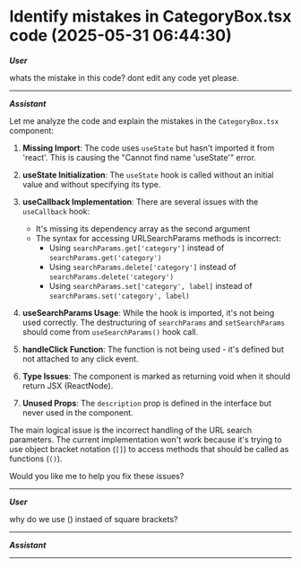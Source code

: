 <!-- Generated by SpecStory -->

# Identify mistakes in CategoryBox.tsx code (2025-05-31 06:44:30)

_**User**_

whats the mistake in this code? dont edit any code yet please.

---

_**Assistant**_

Let me analyze the code and explain the mistakes in the `CategoryBox.tsx` component:

1. **Missing Import**: The code uses `useState` but hasn't imported it from 'react'. This is causing the "Cannot find name 'useState'" error.

2. **useState Initialization**: The `useState` hook is called without an initial value and without specifying its type.

3. **useCallback Implementation**: There are several issues with the `useCallback` hook:
   - It's missing its dependency array as the second argument
   - The syntax for accessing URLSearchParams methods is incorrect:
     - Using `searchParams.get['category']` instead of `searchParams.get('category')`
     - Using `searchParams.delete['category']` instead of `searchParams.delete('category')`
     - Using `searchParams.set['category', label]` instead of `searchParams.set('category', label)`

4. **useSearchParams Usage**: While the hook is imported, it's not being used correctly. The destructuring of `searchParams` and `setSearchParams` should come from `useSearchParams()` hook call.

5. **handleClick Function**: The function is not being used - it's defined but not attached to any click event.

6. **Type Issues**: The component is marked as returning void when it should return JSX (ReactNode).

7. **Unused Props**: The `description` prop is defined in the interface but never used in the component.

The main logical issue is the incorrect handling of the URL search parameters. The current implementation won't work because it's trying to use object bracket notation (`[]`) to access methods that should be called as functions (`()`).

Would you like me to help you fix these issues?

---

_**User**_

why do we use () instaed of square brackets?

---

_**Assistant**_



---

